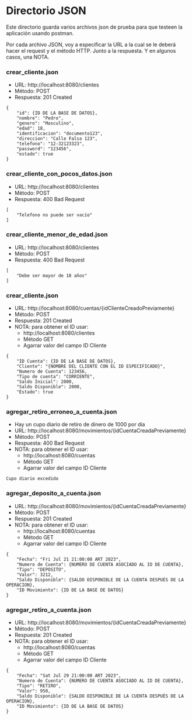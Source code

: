# Directorio JSON

Este directorio guarda varios archivos json de prueba para que testeen la aplicación usando postman.

Por cada archivo JSON, voy a especificar la URL a la cual se le deberá hacer el request y el método HTTP. Junto a la respuesta. Y en algunos casos, una NOTA.

### crear_cliente.json
* URL: http://localhost:8080/clientes
* Método: POST
* Respuesta: 201 Created
```
{
    "id": {ID DE LA BASE DE DATOS},
    "nombre": "Pedro",
    "genero": "Masculino",
    "edad": 18,
    "identificacion": "documento123",
    "direccion": "Calle Falsa 123",
    "telefono": "12-32123323",
    "password": "123456",
    "estado": true
}
```


### crear_cliente_con_pocos_datos.json
* URL: http://localhost:8080/clientes
* Método: POST
* Respuesta: 400 Bad Request
```
[
    "Telefono no puede ser vacío"
]
```

### crear_cliente_menor_de_edad.json
* URL: http://localhost:8080/clientes
* Método: POST
* Respuesta: 400 Bad Request
```
[
    "Debe ser mayor de 18 años"
]
```

### crear_cliente.json
* URL: http://localhost:8080/cuentas/{idClienteCreadoPreviamente}
* Método: POST
* Respuesta: 201 Created
* NOTA: para obtener el ID usar:
  * http://localhost:8080/clientes
  * Método GET
  * Agarrar valor del campo ID Cliente
```
{
    "ID Cuenta": {ID DE LA BASE DE DATOS},
    "Cliente": "{NOMBRE DEL CLIENTE CON EL ID ESPECIFICADO}",
    "Numero de Cuenta": 123456,
    "Tipo de cuenta": "CORRIENTE",
    "Saldo Inicial": 2000,
    "Saldo Disponible": 2000,
    "Estado": true
}
```

### agregar_retiro_erroneo_a_cuenta.json
* Hay un cupo diario de retiro de dinero de 1000 por dia
* URL: http://localhost:8080/movimientos/{idCuentaCreadaPreviamente}
* Método: POST
* Respuesta: 400 Bad Request
* NOTA: para obtener el ID usar:
    * http://localhost:8080/cuentas
    * Método GET
    * Agarrar valor del campo ID Cliente
```
Cupo diario excedido
```

### agregar_deposito_a_cuenta.json
* URL: http://localhost:8080/movimientos/{idCuentaCreadaPreviamente}
* Método: POST
* Respuesta: 201 Created
* NOTA: para obtener el ID usar:
    * http://localhost:8080/cuentas
    * Método GET
    * Agarrar valor del campo ID Cliente
```
{
    "Fecha": "Fri Jul 21 21:00:00 ART 2023",
    "Numero de Cuenta": {NUMERO DE CUENTA ASOCIADO AL ID DE CUENTA},
    "Tipo": "DEPOSITO",
    "Valor": 3212,
    "Saldo Disponible": {SALDO DISPONIBLE DE LA CUENTA DESPUÉS DE LA OPERACION},
    "ID Movimiento": {ID DE LA BASE DE DATOS}
}
```

### agregar_retiro_a_cuenta.json
* URL: http://localhost:8080/movimientos/{idCuentaCreadaPreviamente}
* Método: POST
* Respuesta: 201 Created
* NOTA: para obtener el ID usar:
    * http://localhost:8080/cuentas
    * Método GET
    * Agarrar valor del campo ID Cliente
```
{
    "Fecha": "Sat Jul 29 21:00:00 ART 2023",
    "Numero de Cuenta": {NUMERO DE CUENTA ASOCIADO AL ID DE CUENTA},
    "Tipo": "RETIRO",
    "Valor": 950,
    "Saldo Disponible": {SALDO DISPONIBLE DE LA CUENTA DESPUÉS DE LA OPERACION},
    "ID Movimiento": {ID DE LA BASE DE DATOS}
}
```